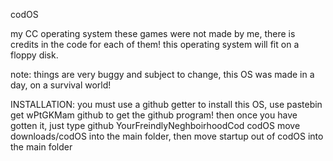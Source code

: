 codOS

my CC operating system
these games were not made by me, there is credits in the code for each of them!
this operating system will fit on a floppy disk.

note: things are very buggy and subject to change, this OS was made in a day, on a survival world!

INSTALLATION:
you must use a github getter to install this OS, use pastebin get wPtGKMam github to get the github program!
then once you have gotten it, just type github YourFreindlyNeghboirhoodCod codOS
move downloads/codOS into the main folder, then move startup out of codOS into the main folder
